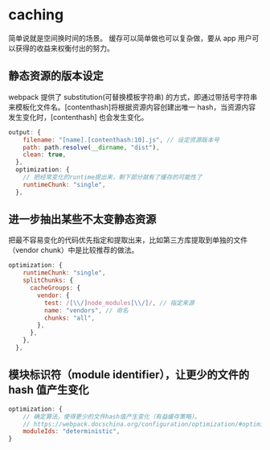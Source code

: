 # caching

简单说就是空间换时间的场景。
缓存可以简单做也可以复杂做，要从 app 用户可以获得的收益来权衡付出的努力。

## 静态资源的版本设定

webpack 提供了 substitution(可替换模板字符串) 的方式，即通过带括号字符串来模板化文件名。[contenthash]将根据资源内容创建出唯一 hash，当资源内容发生变化时，[contenthash] 也会发生变化。

```js
output: {
    filename: "[name].[contenthash:10].js", // 设定资源版本号
    path: path.resolve(__dirname, "dist"),
    clean: true,
  },
  optimization: {
    // 把经常变化的runtime提出来，剩下部分就有了缓存的可能性了
    runtimeChunk: "single",
  },
```

## 进一步抽出某些不太变静态资源

把最不容易变化的代码优先指定和提取出来，比如第三方库提取到单独的文件（vendor chunk）中是比较推荐的做法。

```js
optimization: {
    runtimeChunk: "single",
    splitChunks: {
      cacheGroups: {
        vendor: {
          test: /[\\/]node_modules[\\/]/, // 指定来源
          name: "vendors", // 命名
          chunks: "all",
        },
      },
    },
  },
```

## 模块标识符（module identifier），让更少的文件的 hash 值产生变化

```js
optimization: {
    // 确定算法，使得更少的文件hash值产生变化（有益缓存策略）。
    // https://webpack.docschina.org/configuration/optimization/#optimizationmoduleids
    moduleIds: "deterministic",
}
```
